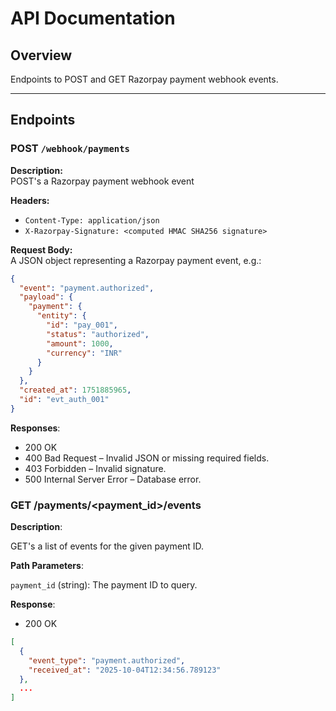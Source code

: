 # API Documentation

## Overview

Endpoints to POST and GET Razorpay payment webhook events.

---

## Endpoints

### POST `/webhook/payments`

**Description:**  
POST's a Razorpay payment webhook event

**Headers:**
- `Content-Type: application/json`
- `X-Razorpay-Signature: <computed HMAC SHA256 signature>`

**Request Body:**  
A JSON object representing a Razorpay payment event, e.g.:
```json
{
  "event": "payment.authorized",
  "payload": {
    "payment": {
      "entity": {
        "id": "pay_001",
        "status": "authorized",
        "amount": 1000,
        "currency": "INR"
      }
    }
  },
  "created_at": 1751885965,
  "id": "evt_auth_001"
}
```

**Responses**:

* 200 OK
* 400 Bad Request – Invalid JSON or missing required fields.
* 403 Forbidden – Invalid signature.
* 500 Internal Server Error – Database error.

### GET /payments/<payment_id>/events

**Description**:

GET's a list of events for the given payment ID.

**Path Parameters**:

`payment_id` (string): The payment ID to query.

**Response**:

* 200 OK

```json
[
  {
    "event_type": "payment.authorized",
    "received_at": "2025-10-04T12:34:56.789123"
  },
  ...
]